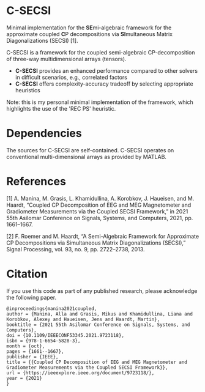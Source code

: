 # C-SECSI
Minimal implementation for the **SE**mi-algebraic framework for the approximate coupled **C**P decompositions via **SI**multaneous Matrix Diagonalizations (SECSI) [1].


C-SECSI is a framework for the coupled semi-algebraic CP-decomposition of three-way multidimensional arrays (tensors).

 * **C-SECSI** provides an enhanced performance compared to other solvers in difficult scenarios, e.g., correlated factors
 * **C-SECSI** offers complexity-accuracy tradeoff by selecting appropriate heuristics


Note: this is my personal minimal implementation of the framework, which highlights the use of the 'REC PS' heuristic. 


# Dependencies
The sources for C-SECSI are self-contained. C-SECSI operates on conventional multi-dimensional arrays as provided by MATLAB.


# References
[1] A. Manina, M. Grasis, L. Khamidullina, A. Korobkov, J. Haueisen, and M. Haardt, “Coupled CP Decomposition of EEG and MEG Magnetometer and Gradiometer Measurements via the Coupled SECSI Framework,” in 2021 55th Asilomar Conference on Signals, Systems, and Computers, 2021, pp. 1661–1667.

[2] F. Roemer and M. Haardt, “A Semi-Algebraic Framework for Approximate CP Decompositions via Simultaneous Matrix Diagonalizations (SECSI),” Signal Processing, vol. 93, no. 9, pp. 2722–2738, 2013.


# Citation
If you use this code as part of any published research, please acknowledge the following paper.

```
@inproceedings{manina2021coupled,
author = {Manina, Alla and Grasis, Mikus and Khamidullina, Liana and Korobkov, Alexey and Haueisen, Jens and Haardt, Martin},
booktitle = {2021 55th Asilomar Conference on Signals, Systems, and Computers},
doi = {10.1109/IEEECONF53345.2021.9723118},
isbn = {978-1-6654-5828-3},
month = {oct},
pages = {1661--1667},
publisher = {IEEE},
title = {{Coupled CP Decomposition of EEG and MEG Magnetometer and Gradiometer Measurements via the Coupled SECSI Framework}},
url = {https://ieeexplore.ieee.org/document/9723118/},
year = {2021}
}

```
